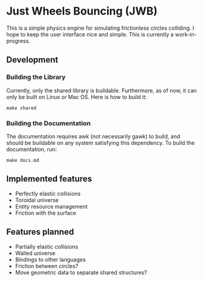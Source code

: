 # Just Wheels Bouncing (JWB)
This is a simple physics engine for simulating frictionless circles colliding. I
hope to keep the user interface nice and simple. This is currently a
work-in-progress.

## Development
### Building the Library
Currently, only the shared library is buildable. Furthermore, as of now, it can
only be built on Linux or Mac OS. Here is how to build it:

```
make shared
```

### Building the Documentation
The documentation requires awk (not necessarily gawk) to build, and should be
buildable on any system satisfying this dependency. To build the documentation,
run:

```
make docs.md
```

## Implemented features
 * Perfectly elastic collisions
 * Toroidal universe
 * Entity resource management
 * Friction with the surface

## Features planned
 * Partially elastic collisions
 * Walled universe
 * Bindings to other languages
 * Friction between circles?
 * Move geometric data to separate shared structures?
